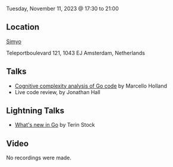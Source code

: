 Tuesday, November 11, 2023 @ 17:30 to 21:00

Location
--------
[Simyo](https://www.simyo.nl/)

Teleportboulevard 121,
1043 EJ Amsterdam, Netherlands

Talks
-----

- [Cognitive complexity analysis of Go code]() by Marcello Holland
- Live code review, by Jonathan Hall

Lightning Talks
--------------
- [What's new in Go]() by Terin Stock

Video
-----

No recordings were made.
